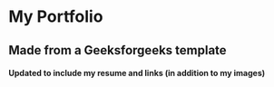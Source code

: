 # My Portfolio

## Made from a Geeksforgeeks template

#### Updated to include my resume and links (in addition to my images)


